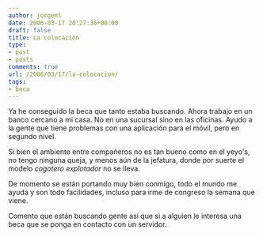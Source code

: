 ```yaml
---
author: jorgeml
date: 2006-03-17 20:27:36+00:00
draft: false
title: La colocación
type: 
- post
- posts
comments: true
url: /2006/03/17/la-colocacion/
tags:
- beca
---
```


Ya he conseguido la beca que tanto estaba buscando. Ahora trabajo en un banco cercano a mi casa. No en una sucursal sino en las oficinas. Ayudo a la gente que tiene problemas con una aplicación para el móvil, pero en segundo nivel.

Si bien el ambiente entre compañeros no es tan bueno como en el yeyo's, no tengo ninguna queja, y menos aún de la jefatura, donde por suerte el modelo _cogotero explotador_ no se lleva.

De momento se están portando muy bien conmigo, todo el mundo me ayuda y son todo facilidades, incluso para irme de congreso la semana que viene.

Comento que están buscando gente así que si a alguien le interesa una beca que se ponga en contacto con un servidor.
